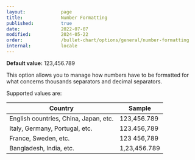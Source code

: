 ```yaml
---
layout:             page
title:              Number Formatting
published:          true
date:               2022-07-07
modified:   	    2024-05-22
order:              /bullet-chart/options/general/number-formatting
internal:           locale
---
```


**Default value:** 123,456.789

This option allows you to manage how numbers have to be formatted for what concerns thousands separators and decimal separators.

Supported values are:

|Country|Sample|
|-|-|
|English countries, China, Japan, etc.|123,456.789|
|Italy, Germany, Portugal, etc.|123.456,789|
|France, Sweden, etc.|123 456,789|
|Bangladesh, India, etc.|1,23,456.789|
